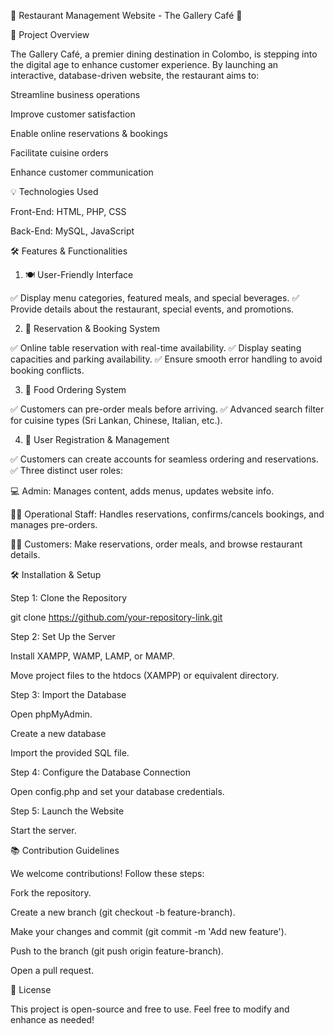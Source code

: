 🌟 Restaurant Management Website - The Gallery Café 🌟

📢 Project Overview

The Gallery Café, a premier dining destination in Colombo, is stepping into the digital age to enhance customer experience. By launching an interactive, database-driven website, the restaurant aims to:

Streamline business operations

Improve customer satisfaction

Enable online reservations & bookings

Facilitate cuisine orders

Enhance customer communication

💡 Technologies Used

Front-End: HTML, PHP, CSS

Back-End: MySQL, JavaScript

🛠 Features & Functionalities

1. 🍽 User-Friendly Interface

✅ Display menu categories, featured meals, and special beverages.
✅ Provide details about the restaurant, special events, and promotions.

2. 💺 Reservation & Booking System

✅ Online table reservation with real-time availability.
✅ Display seating capacities and parking availability.
✅ Ensure smooth error handling to avoid booking conflicts.

3. 🍜 Food Ordering System

✅ Customers can pre-order meals before arriving.
✅ Advanced search filter for cuisine types (Sri Lankan, Chinese, Italian, etc.).

4. 👥 User Registration & Management

✅ Customers can create accounts for seamless ordering and reservations.
✅ Three distinct user roles:

💻 Admin: Manages content, adds menus, updates website info.

👨‍💼 Operational Staff: Handles reservations, confirms/cancels bookings, and manages pre-orders.

👨‍🍳 Customers: Make reservations, order meals, and browse restaurant details.

🛠 Installation & Setup

Step 1: Clone the Repository

 git clone https://github.com/your-repository-link.git

Step 2: Set Up the Server

Install XAMPP, WAMP, LAMP, or MAMP.

Move project files to the htdocs (XAMPP) or equivalent directory.

Step 3: Import the Database

Open phpMyAdmin.

Create a new database

Import the provided SQL file.

Step 4: Configure the Database Connection

Open config.php and set your database credentials.

Step 5: Launch the Website

Start the server.

📚 Contribution Guidelines

We welcome contributions! Follow these steps:

Fork the repository.

Create a new branch (git checkout -b feature-branch).

Make your changes and commit (git commit -m 'Add new feature').

Push to the branch (git push origin feature-branch).

Open a pull request.

👔 License

This project is open-source and free to use. Feel free to modify and enhance as needed!
